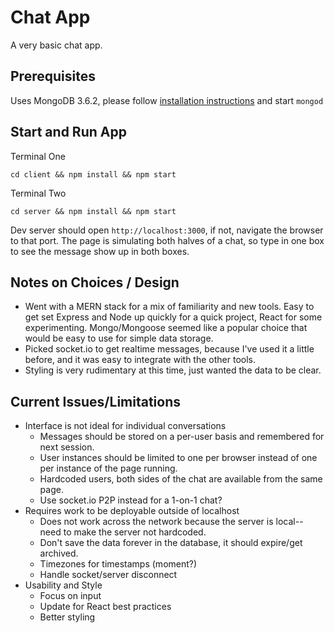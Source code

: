 # Chat App
A very basic chat app.

## Prerequisites
Uses MongoDB 3.6.2, please follow [installation instructions](https://docs.mongodb.com/manual/installation/) and start `mongod`

## Start and Run App
Terminal One
```
cd client && npm install && npm start
```
Terminal Two
```
cd server && npm install && npm start
```

Dev server should open `http://localhost:3000`, if not, navigate the browser to that port.  The page is simulating both halves of a chat, so type in one box to see the message show up in both boxes.

## Notes on Choices / Design
* Went with a MERN stack for a mix of familiarity and new tools.  Easy to get set Express and Node up quickly for a quick project, React for some experimenting.  Mongo/Mongoose seemed like a popular choice that would be easy to use for simple data storage.
* Picked socket.io to get realtime messages, because I've used it a little before, and it was easy to integrate with the other tools.
* Styling is very rudimentary at this time, just wanted the data to be clear.

## Current Issues/Limitations
* Interface is not ideal for individual conversations
  * Messages should be stored on a per-user basis and remembered for next session.
  * User instances should be limited to one per browser instead of one per instance of the page running.
  * Hardcoded users, both sides of the chat are available from the same page.
  * Use socket.io P2P instead for a 1-on-1 chat?
* Requires work to be deployable outside of localhost
  * Does not work across the network because the server is local-- need to make the server not hardcoded.
  * Don't save the data forever in the database, it should expire/get archived.
  * Timezones for timestamps (moment?)
  * Handle socket/server disconnect
* Usability and Style
  * Focus on input
  * Update for React best practices
  * Better styling
